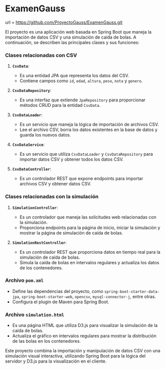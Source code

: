 # ExamenGauss

url = https://github.com/ProyectoGauss/ExamenGauss.git

El proyecto es una aplicación web basada en Spring Boot que maneja la importación de datos CSV y una simulación de caída de bolas. A continuación, se describen las principales clases y sus funciones:

### Clases relacionadas con CSV

1. **`CsvData`**:
    - Es una entidad JPA que representa los datos del CSV.
    - Contiene campos como `id`, `edad`, `altura`, `peso`, `nota` y `genero`.

2. **`CsvDataRepository`**:
    - Es una interfaz que extiende `JpaRepository` para proporcionar métodos CRUD para la entidad `CsvData`.

3. **`CsvDataLoader`**:
    - Es un servicio que maneja la lógica de importación de archivos CSV.
    - Lee el archivo CSV, borra los datos existentes en la base de datos y guarda los nuevos datos.

4. **`CsvDataService`**:
    - Es un servicio que utiliza `CsvDataLoader` y `CsvDataRepository` para importar datos CSV y obtener todos los datos CSV.

5. **`CsvDataController`**:
    - Es un controlador REST que expone endpoints para importar archivos CSV y obtener datos CSV.

### Clases relacionadas con la simulación

1. **`SimulationController`**:
    - Es un controlador que maneja las solicitudes web relacionadas con la simulación.
    - Proporciona endpoints para la página de inicio, iniciar la simulación y mostrar la página de simulación de caída de bolas.

2. **`SimulationRestController`**:
    - Es un controlador REST que proporciona datos en tiempo real para la simulación de caída de bolas.
    - Simula la caída de bolas en intervalos regulares y actualiza los datos de los contenedores.

### Archivo `pom.xml`

- Define las dependencias del proyecto, como `spring-boot-starter-data-jpa`, `spring-boot-starter-web`, `opencsv`, `mysql-connector-j`, entre otras.
- Configura el plugin de Maven para Spring Boot.

### Archivo `simulation.html`

- Es una página HTML que utiliza D3.js para visualizar la simulación de la caída de bolas.
- Actualiza el gráfico en intervalos regulares para mostrar la distribución de las bolas en los contenedores.

Este proyecto combina la importación y manipulación de datos CSV con una simulación visual interactiva, utilizando Spring Boot para la lógica del servidor y D3.js para la visualización en el cliente.


